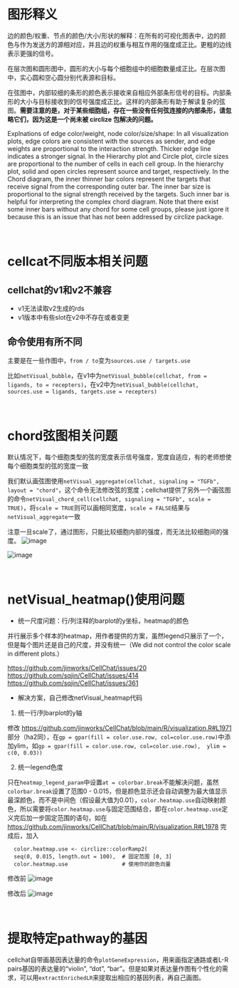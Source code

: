 # 图形释义

边的颜色/权重、节点的颜色/大小/形状的解释：在所有的可视化图表中，边的颜色与作为发送方的源相对应，并且边的权重与相互作用的强度成正比。更粗的边线表示更强的信号。

在层次图和圆形图中，圆形的大小与每个细胞组中的细胞数量成正比。在层次图中，实心圆和空心圆分别代表源和目标。

在弦图中，内部较细的条形的颜色表示接收来自相应外部条形信号的目标。内部条形的大小与目标接收到的信号强度成正比。这样的内部条形有助于解读复杂的弦图。**需要注意的是，对于某些细胞组，存在一些没有任何弦连接的内部条形，请忽略它们，因为这是一个尚未被 circlize 包解决的问题。**

Explnations of edge color/weight, node color/size/shape: In all visualization plots, edge colors are consistent with the sources as sender, and edge weights are proportional to the interaction strength. Thicker edge line indicates a stronger signal. In the Hierarchy plot and Circle plot, circle sizes are proportional to the number of cells in each cell group. In the hierarchy plot, solid and open circles represent source and target, respectively. In the Chord diagram, the inner thinner bar colors represent the targets that receive signal from the corresponding outer bar. The inner bar size is proportional to the signal strength received by the targets. Such inner bar is helpful for interpreting the complex chord diagram. Note that there exist some inner bars without any chord for some cell groups, please just igore it because this is an issue that has not been addressed by circlize package.


</br>

# cellcat不同版本相关问题

## cellchat的v1和v2不兼容
-  v1无法读取v2生成的rds
-  v1版本中有些slot在v2中不存在或者变更

##  命令使用有所不同
主要是在一些作图中，`from / to`变为`sources.use / targets.use`

比如`netVisual_bubble`，在v1中为`netVisual_bubble(cellchat, from = ligands, to = recepters)`，在v2中为`netVisual_bubble(cellchat, sources.use = ligands, targets.use = recepters)`

</br>


# chord弦图相关问题
默认情况下，每个细胞类型的弦的宽度表示信号强度，宽度自适应，有的老师想使每个细胞类型的弦的宽度一致

我们默认画弦图使用`netVisual_aggregate(cellchat, signaling = "TGFb", layout = "chord"`，这个命令无法修改弦的宽度；cellchat提供了另外一个画弦图的命令`netVisual_chord_cell(cellchat, signaling = "TGFb", scale = TRUE)`，将`scale = TRUE`则可以画相同宽度，`scale = FALSE`结果与`netVisual_aggregate`一致

注意一旦scale了，通过图形，只能比较细胞内部的强度，而无法比较细胞间的强度。
![image](https://github.com/user-attachments/assets/0b00c180-ac3c-4f44-97e5-36962a2e2b4b)

![image](https://github.com/user-attachments/assets/818d788d-a32f-48cc-87ab-5a8b67e3ef6a)



</br>

# netVisual_heatmap()使用问题

- 统一尺度问题：行/列注释的barplot的y坐标，heatmap的颜色

并行展示多个样本的heatmap，用作者提供的方案，虽然legend只展示了一个，但是每个图片还是自己的尺度，并没有统一（We did not control the color scale in different plots.）

https://github.com/jinworks/CellChat/issues/20 &nbsp;&nbsp;&nbsp;&nbsp; https://github.com/sqjin/CellChat/issues/414 &nbsp;&nbsp;&nbsp;&nbsp; https://github.com/sqjin/CellChat/issues/361

- 解决方案，自己修改netVisual_heatmap代码

1. 统一行/列barplot的y轴

修改 https://github.com/jinworks/CellChat/blob/main/R/visualization.R#L1971 部分（ha2同），在`gp = gpar(fill = color.use.row, col=color.use.row)`中添加ylim，如`gp = gpar(fill = color.use.row, col=color.use.row),  ylim = c(0, 0.03))`

2. 统一legend色度

只在`heatmap_legend_param`中设置`at = colorbar.break`不能解决问题，虽然`colorbar.break`设置了范围0 - 0.015，但是颜色显示还会自动调整为最大值显示最深颜色，而不是中间色（假设最大值为0.01），`color.heatmap.use`自动映射颜色，所以需要将`color.heatmap.use`与固定范围结合，即在`color.heatmap.use`定义完后加一步固定范围的语句，如在 https://github.com/jinworks/CellChat/blob/main/R/visualization.R#L1978 完成后，加入

```
  color.heatmap.use <- circlize::colorRamp2(
  seq(0, 0.015, length.out = 100),  # 固定范围 [0, 3]
  color.heatmap.use                 # 使用你的颜色向量
```

修改前
![image](https://github.com/user-attachments/assets/28aff27d-9cc8-41b3-8002-abff228aa25a)

修改后
![image](https://github.com/user-attachments/assets/1a6c69bf-15c8-49c7-a16b-335e0682f994)



</br>

# 提取特定pathway的基因

cellchat自带画基因表达量的命令`plotGeneExpression`，用来画指定通路或者L-R pairs基因的表达量的“violin”, “dot”, “bar”。但是如果对表达量作图有个性化的需求，可以用`extractEnrichedLR`来提取出相应的基因列表，再自己画图。

